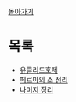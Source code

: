 [돌아가기](https://github.com/LEEJ0NGWAN/CS)

# 목록
- [유클리드호제](./euclidean.md)
- [페르마의 소 정리](./perma.md)
- [나머지 정리](./rest.md)

